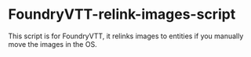 # FoundryVTT-relink-images-script
This script is for FoundryVTT, it relinks images to entities if you manually move the images in the OS.
